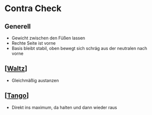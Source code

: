 # Contra Check

## Generell

- Gewicht zwischen den Füßen lassen
- Rechte Seite ist vorne
- Basis bleibt stabil, oben bewegt sich schräg aus der neutralen nach vorne

## [[Waltz]]

- Gleichmäßig austanzen

## [[Tango]]

- Direkt ins maximum, da halten und dann wieder raus

[//begin]: # "Autogenerated link references for markdown compatibility"
[Waltz]: Waltz "Waltz"
[Tango]: Tango "Tango"
[//end]: # "Autogenerated link references"

